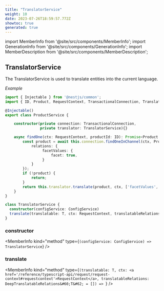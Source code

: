 ```yaml
---
title: "TranslatorService"
weight: 10
date: 2023-07-26T18:59:57.772Z
showtoc: true
generated: true
---
```

<!-- This file was generated from the Vendure source. Do not modify. Instead, re-run the "docs:build" script -->
import MemberInfo from '@site/src/components/MemberInfo';
import GenerationInfo from '@site/src/components/GenerationInfo';
import MemberDescription from '@site/src/components/MemberDescription';


## TranslatorService

<GenerationInfo sourceFile="packages/core/src/service/helpers/translator/translator.service.ts" sourceLine="42" packageName="@vendure/core" />

The TranslatorService is used to translate entities into the current language.

*Example*

```ts
import { Injectable } from '@nestjs/common';
import { ID, Product, RequestContext, TransactionalConnection, TranslatorService } from '@vendure/core';

@Injectable()
export class ProductService {

    constructor(private connection: TransactionalConnection,
                private translator: TranslatorService){}

    async findOne(ctx: RequestContext, productId: ID): Promise<Product | undefined> {
        const product = await this.connection.findOneInChannel(ctx, Product, productId, ctx.channelId, {
            relations: {
                 facetValues: {
                     facet: true,
                 }
            }
        });
        if (!product) {
            return;
        }
        return this.translator.translate(product, ctx, ['facetValues', ['facetValues', 'facet']]);
    }
}
```

```ts title="Signature"
class TranslatorService {
  constructor(configService: ConfigService)
  translate(translatable: T, ctx: RequestContext, translatableRelations: DeepTranslatableRelations<T> = []) => ;
}
```

<div className="members-wrapper">

### constructor

<MemberInfo kind="method" type={`(configService: ConfigService) => TranslatorService`}   />


### translate

<MemberInfo kind="method" type={`(translatable: T, ctx: <a href='/reference/typescript-api/request/request-context#requestcontext'>RequestContext</a>, translatableRelations: DeepTranslatableRelations&#60;T&#62; = []) => `}   />




</div>
